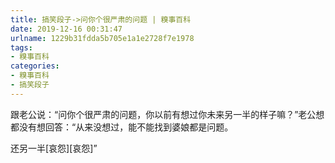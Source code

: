 ```yaml
---
title: 搞笑段子->问你个很严肃的问题 | 糗事百科
date: 2019-12-16 00:31:47
urlname: 1229b31fdda5b705e1a1e2728f7e1978
tags: 
- 糗事百科
categories:
- 糗事百科
- 搞笑段子
---
```

跟老公说：“问你个很严肃的问题，你以前有想过你未来另一半的样子嘛？”老公想都没有想回答：“从来没想过，能不能找到婆娘都是问题。

还另一半[哀怨][哀怨]”


